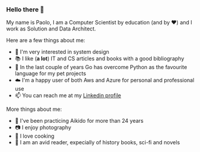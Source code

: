 ### Hello there 👋

My name is Paolo, I am a Computer Scientist by education (and by ❤️) and I work as Solution and Data Architect.

Here are a few things about me:
- 🔭 I'm very interested in system design 
- 📚 I like (**a lot**) IT and CS articles and books with a good bibliography
- 🌱 In the last couple of years Go has overcome Python as the favourite language for my pet projects
- ☁️ I'm a happy user of both Aws and Azure for personal and professional use
- 📫 You can reach me at my [Linkedin profile](https://www.linkedin.com/in/paolo-riccardi-71795a85/)

More things about me:
- 🏯 I've been practicing Aikido for more than 24 years
- 📷 I enjoy photography 
- 🍝 I love cooking
- 📙 I am an avid reader, expecially of history books, sci-fi and novels
  

<!--
**paoloriccardi/paoloriccardi** is a ✨ _special_ ✨ repository because its `README.md` (this file) appears on your GitHub profile.

Here are some ideas to get you started:

- 🔭 I’m currently working on ...
- 🌱 I’m currently learning ...
- 👯 I’m looking to collaborate on ...
- 🤔 I’m looking for help with ...
- 💬 Ask me about ...
- 📫 How to reach me: ...
- 😄 Pronouns: ...
- ⚡ Fun fact: ...
-->
